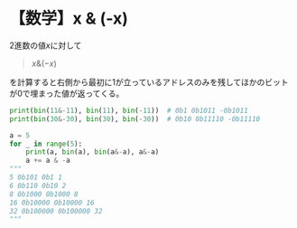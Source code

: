 # 【数学】x & (-x)
2進数の値$x$に対して
> $x \& (-x)$

を計算すると右側から最初に1が立っているアドレスのみを残してほかのビットが0で埋まった値が返ってくる。
```Python
print(bin(11&-11), bin(11), bin(-11))  # 0b1 0b1011 -0b1011
print(bin(30&-30), bin(30), bin(-30))  # 0b10 0b11110 -0b11110

a = 5
for _ in range(5):
	print(a, bin(a), bin(a&-a), a&-a)
	a += a & -a
"""
5 0b101 0b1 1
6 0b110 0b10 2
8 0b1000 0b1000 8
16 0b10000 0b10000 16
32 0b100000 0b100000 32
"""
```
